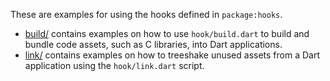 These are examples for using the hooks defined in `package:hooks`.

* [build/](build/) contains examples on how to use `hook/build.dart` to build
  and bundle code assets, such as C libraries, into Dart applications.
* [link/](link/) contains examples on how to treeshake unused assets from a Dart
  application using the `hook/link.dart` script.
